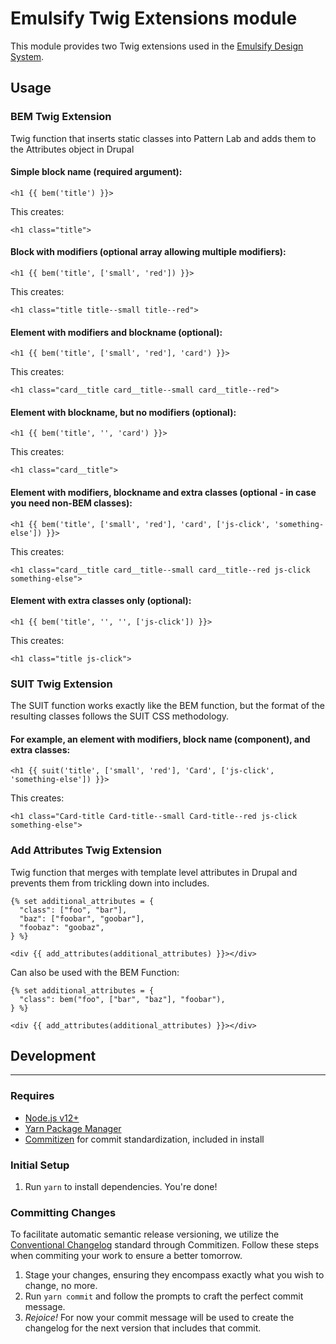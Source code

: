 # Emulsify Twig Extensions module

This module provides two Twig extensions used in the [Emulsify Design System](https://github.com/emulsify-ds/).

## Usage

### BEM Twig Extension

Twig function that inserts static classes into Pattern Lab and adds them to the Attributes object in Drupal

#### Simple block name (required argument):
`<h1 {{ bem('title') }}>`

This creates:

`<h1 class="title">`

#### Block with modifiers (optional array allowing multiple modifiers):
`<h1 {{ bem('title', ['small', 'red']) }}>`

This creates:

`<h1 class="title title--small title--red">`

#### Element with modifiers and blockname (optional):
`<h1 {{ bem('title', ['small', 'red'], 'card') }}>`

This creates:

`<h1 class="card__title card__title--small card__title--red">`

#### Element with blockname, but no modifiers (optional):

`<h1 {{ bem('title', '', 'card') }}>`

This creates:

`<h1 class="card__title">`

#### Element with modifiers, blockname and extra classes (optional - in case you need non-BEM classes):

`<h1 {{ bem('title', ['small', 'red'], 'card', ['js-click', 'something-else']) }}>`

This creates:

`<h1 class="card__title card__title--small card__title--red js-click something-else">`

#### Element with extra classes only (optional):

`<h1 {{ bem('title', '', '', ['js-click']) }}>`

This creates:

`<h1 class="title js-click">`

### SUIT Twig Extension

The SUIT function works exactly like the BEM function, but the format of the resulting classes follows the SUIT CSS methodology.

#### For example, an element with modifiers, block name (component), and extra classes:

`<h1 {{ suit('title', ['small', 'red'], 'Card', ['js-click', 'something-else']) }}>`

This creates:

`<h1 class="Card-title Card-title--small Card-title--red js-click something-else">`


### Add Attributes Twig Extension

Twig function that merges with template level attributes in Drupal and prevents them from trickling down into includes.

```
{% set additional_attributes = {
  "class": ["foo", "bar"],
  "baz": ["foobar", "goobar"],
  "foobaz": "goobaz",
} %}

<div {{ add_attributes(additional_attributes) }}></div>
```

Can also be used with the BEM Function:
```
{% set additional_attributes = {
  "class": bem("foo", ["bar", "baz"], "foobar"),
} %}

<div {{ add_attributes(additional_attributes) }}></div>
```

## Development

-------------

### Requires

- [Node.js v12+](http://nodejs.org/)
- [Yarn Package Manager](https://yarnpkg.com/)
- [Commitizen](https://github.com/commitizen/cz-cli) for commit standardization, included in install

### Initial Setup

1. Run `yarn` to install dependencies. You're done!

### Committing Changes

To facilitate automatic semantic release versioning, we utilize the [Conventional Changelog](https://github.com/conventional-changelog/conventional-changelog) standard through Commitizen. Follow these steps when commiting your work to ensure a better tomorrow.

1. Stage your changes, ensuring they encompass exactly what you wish to change, no more.
2. Run `yarn commit` and follow the prompts to craft the perfect commit message.
3. _Rejoice!_ For now your commit message will be used to create the changelog for the next version that includes that commit.
